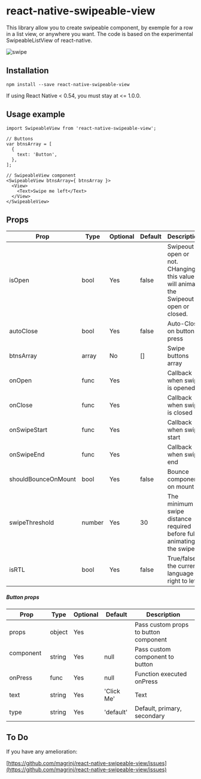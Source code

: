 # react-native-swipeable-view

This library allow you to create swipeable component, by exemple for a row in a list view, or anywhere you want.
The code is based on the experimental SwipeableListView of react-native.

![swipe](https://cloud.githubusercontent.com/assets/3551795/25225308/45494d9a-25c1-11e7-830f-defea7a8262d.gif)

## Installation

```
npm install --save react-native-swipeable-view
```

If using React Native < 0.54, you must stay at <= 1.0.0.

## Usage example

```
import SwipeableView from 'react-native-swipeable-view';

// Buttons
var btnsArray = [
  {
    text: 'Button',
  },
];

// SwipeableView component
<SwipeableView btnsArray={ btnsArray }>
  <View>
    <Text>Swipe me left</Text>
  </View>
</SwipeableView>

```

## Props

Prop                | Type   | Optional | Default   | Description
------------------- | ------ | -------- | --------- | -----------
isOpen              | bool   | Yes      | false     | Swipeout is open or not. CHanging this value will animate the Swipeout open or closed.
autoClose           | bool   | Yes      | false     | Auto-Close on button press
btnsArray           | array  | No       | []        | Swipe buttons array
onOpen              | func   | Yes      |           | Callback when swipe is opened
onClose             | func   | Yes      |           | Callback when swipe is closed
onSwipeStart        | func   | Yes      |           | Callback when swipe start
onSwipeEnd          | func   | Yes      |           | Callback when swipe end
shouldBounceOnMount | bool   | Yes      | false     | Bounce component on mount
swipeThreshold      | number | Yes      | 30        | The minimum swipe distance required before fully animating the swipe
isRTL               | bool   | Yes      | false     | True/false if the current language is right to left

##### Button props

Prop            | Type   | Optional | Default   | Description
--------------- | ------ | -------- | --------- | -----------
props           | object | Yes      |           | Pass custom props to button component
component       | string | Yes      | null      | Pass custom component to button
onPress         | func   | Yes      | null      | Function executed onPress
text            | string | Yes      | 'Click Me'| Text
type            | string | Yes      | 'default' | Default, primary, secondary

## To Do

If you have any amelioration:

[https://github.com/magrinj/react-native-swipeable-view/issues](https://github.com/magrinj/react-native-swipeable-view/issues)
